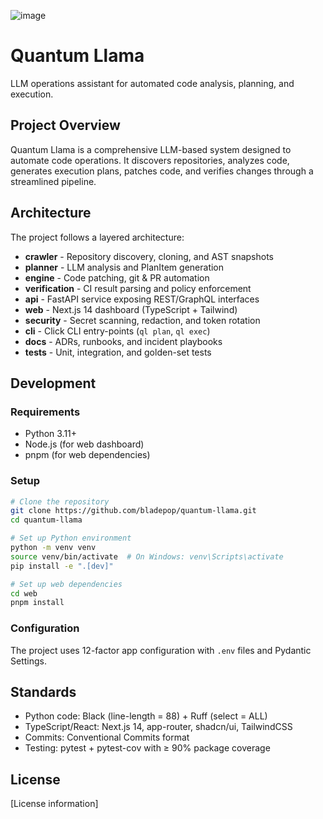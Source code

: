 ![image](https://github.com/user-attachments/assets/e65cdff3-def2-4b00-a81b-98c230d54a01)

# Quantum Llama

LLM operations assistant for automated code analysis, planning, and execution.

## Project Overview

Quantum Llama is a comprehensive LLM-based system designed to automate code operations. It discovers repositories, analyzes code, generates execution plans, patches code, and verifies changes through a streamlined pipeline.

## Architecture

The project follows a layered architecture:

- **crawler** - Repository discovery, cloning, and AST snapshots
- **planner** - LLM analysis and PlanItem generation
- **engine** - Code patching, git & PR automation
- **verification** - CI result parsing and policy enforcement
- **api** - FastAPI service exposing REST/GraphQL interfaces
- **web** - Next.js 14 dashboard (TypeScript + Tailwind)
- **security** - Secret scanning, redaction, and token rotation
- **cli** - Click CLI entry-points (`ql plan`, `ql exec`)
- **docs** - ADRs, runbooks, and incident playbooks
- **tests** - Unit, integration, and golden-set tests

## Development

### Requirements

- Python 3.11+
- Node.js (for web dashboard)
- pnpm (for web dependencies)

### Setup

```bash
# Clone the repository
git clone https://github.com/bladepop/quantum-llama.git
cd quantum-llama

# Set up Python environment
python -m venv venv
source venv/bin/activate  # On Windows: venv\Scripts\activate
pip install -e ".[dev]"

# Set up web dependencies
cd web
pnpm install
```

### Configuration

The project uses 12-factor app configuration with `.env` files and Pydantic Settings.

## Standards

- Python code: Black (line-length = 88) + Ruff (select = ALL)
- TypeScript/React: Next.js 14, app-router, shadcn/ui, TailwindCSS
- Commits: Conventional Commits format
- Testing: pytest + pytest-cov with ≥ 90% package coverage

## License

[License information] 
